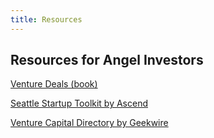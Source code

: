 ```yaml
---
title: Resources
---
```


## Resources for Angel Investors

[Venture Deals (book)](https://www.amazon.com/Venture-Deals-Smarter-Lawyer-Capitalist/dp/1119594820/)

[Seattle Startup Toolkit by Ascend](https://www.ascend.vc/seattle-startup-toolkit)

[Venture Capital Directory by Geekwire](https://www.geekwire.com/venture-capital/)
